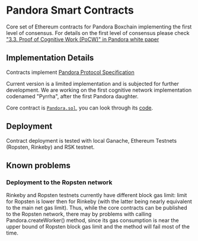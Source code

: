 # Pandora Smart Contracts

Core set of Ethereum contracts for Pandora Boxchain implementing the first level of consensus. 
For details on the first level of consensus please check 
["3.3. Proof of Cognitive Work (PoCW)" in Pandora white paper](https://steemit.com/cryptocurrency/%40pandoraboxchain/world-decentralized-ai-on-blockchain-with-cognitive-mining-and-open-markets-for-data-and-algorithms-pandora-boxchain)

## Implementation Details

Contracts implement [Pandora Protocol Specification](https://github.com/pandoraboxchain/techspecs/wiki)

Current version is a limited implementation and is subjected for further development. We are working on the first
cognitive network implementation codenamed "Pyrrha", after the first Pandora daughter.

Core contract is [`Pandora.sol`](contracts/pandora/Pandora.sol), you can look through its [code](contracts/pandora/Pandora.sol).

## Deployment

Contract deployment is tested with local Ganache, Ethereum Testnets (Ropsten, Rinkeby) and RSK testnet.

## Known problems

### Deployment to the Ropsten network

Rinkeby and Ropsten testnets currently have different block gas limit: limit for Ropsten is lower then for Rinkeby (with the latter being nearly equivalent to the main net gas limit). Thus, while the core contracts can be published to the Ropsten network, there may by problems with calling Pandora.createWorker() method, since its gas consumption is near the upper bound of Ropsten block gas limit and the method will fail most of the time.

